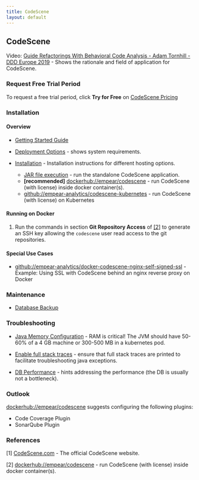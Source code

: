 ```yaml
---
title: CodeScene
layout: default
---
```


## CodeScene

Video: [Guide Refactorings With Behavioral Code Analysis - Adam Tornhill - DDD Europe 2019](https://www.youtube.com/watch?v=okT9xZc6UtY) - Shows the rationale and field of application for CodeScene.

### Request Free Trial Period

To request a free trial period, click **Try for Free** on [CodeScene Pricing](https://codescene.com/pricing)

### Installation

#### Overview

- [Getting Started Guide](https://docs.enterprise.codescene.io/versions/4.5.0/getting-started/index.html)

- [Deployment Options](https://docs.enterprise.codescene.io/versions/4.5.0/getting-started/deployment-options.html) - shows system requirements.

- [Installation](https://docs.enterprise.codescene.io/versions/4.5.0/getting-started/installation.html#) - Installation instructions for different hosting options.
  - [JAR file execution](https://docs.enterprise.codescene.io/versions/4.5.0/getting-started/installation.html#run-the-standalone-codescene-application) - run the standalone CodeScene application.
  - **[recommended]** [dockerhub://empear/codescene](https://hub.docker.com/r/empear/codescene) - run CodeScene (with license) inside docker container(s).
  - [github://empear-analytics/codescene-kubernetes](https://github.com/empear-analytics/codescene-kubernetes) - run CodeScene (with license) on Kubernetes

#### Running on Docker

1. Run the commands in section **Git Repository Access** of [[2]](ref-2) to generate an SSH key allowing the `codescene` user read access to the git repositories.


#### Special Use Cases

- [github://empear-analytics/docker-codescene-nginx-self-signed-ssl](https://github.com/empear-analytics/docker-codescene-nginx-self-signed-ssl#prepare-the-host-and-reverse-proxy-configuration-for-letsencrypt-ssl-certificate) - Example: Using SSL with CodeScene behind an nginx reverse proxy on Docker

### Maintenance

- [Database Backup](https://docs.enterprise.codescene.io/versions/4.5.0/getting-started/installation.html#db-backup)

### Troubleshooting

- [Java Memory Configuration](https://docs.enterprise.codescene.io/versions/4.5.0/getting-started/installation.html#configure-the-available-memory) - RAM is critical! The JVM should have 50-60% of a 4 GB machine or 300-500 MB in a kubernetes pod.

- [Enable full stack traces](https://docs.enterprise.codescene.io/versions/4.5.0/getting-started/installation.html#avoid-missing-stack-traces) - ensure that full stack traces are printed to facilitate troubleshooting java exceptions.

- [DB Performance](https://docs.enterprise.codescene.io/versions/4.5.0/getting-started/installation.html#external-db-performance) - hints addressing the performance (the DB is usually not a bottleneck).

### Outlook

[dockerhub://empear/codescene](https://hub.docker.com/r/empear/codescene) suggests configuring the following plugins:

- Code Coverage Plugin
- SonarQube Plugin

### References

<a name="ref-1">[1]</a> [CodeScene.com](https://codescene.com) - The official CodeScene website.

<a name="ref-2">[2]</a> [dockerhub://empear/codescene](https://hub.docker.com/r/empear/codescene) - run CodeScene (with license) inside docker container(s).
